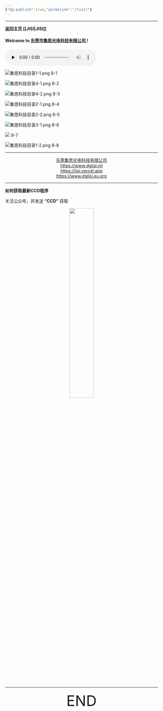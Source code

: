 ```yaml
---
{"dg-publish":true,"permalink":"/list/"}
---
```



---

**返回主页 [[JISI\|JISI]]**

#### Welcome to [东莞市集思光电科技有限公司 ](https://dgjisi.ml) ! 

<audio id="audio" controls="" preload="none" autoplay="autoplay">
      <source id="mp3" src="https://alist.zzggc01.ml/d/123pan/123pan/%E9%9F%B3%E4%B9%90/%E9%82%A3%E5%A5%B3%E5%AD%A9%E5%AF%B9%E6%88%91%E8%AF%B4%20(%E5%AE%8C%E6%95%B4%E7%89%88)%20.mp3?sign=-MIb0ehYDHB3vaGR66RTOZ4qP2qvzpiH1RzyRvAu0nU=:0">
</audio>


![集思科技目录1-1.png](https://img.jisicn.ml/img/jisi1-1.png)
8-1

![集思科技目录4-1.png](https://img.jisicn.ml/img/202304122217888.png)
8-2

![集思科技目录4-2.png](https://img.jisicn.ml/img/202304122218741.png)
8-3

![集思科技目录2-1.png](https://img.jisicn.ml/img/jisi1-2.png)
8-4

![集思科技目录2-2.png](https://img.jisicn.ml/img/202304122220646.png)
8-5

![集思科技目录3-1.png](https://img.jisicn.ml/img/202304122220692.png)
8-6

![](https://img.jisicn.ml/img/202304122220692.png)
8-7

![集思科技目录1-2.png](https://img.jisicn.ml/img/202304122221293.png)
8-8

---
<center><a href="Https://www.dgjisi.ml" target="_blank">东莞集思光电科技有限公司</a></center>
<center><a href="Https://www.dgjisi.ml" target="_blank">https://www.dgjisi.ml</a></center>
<center><a href="Https://www.dgjisi.eu.org" target="_blank">https://jisi.vercel.app</a></center>
<center><a href="Https://www.dgjisi.eu.org" target="_blank">https://www.dgjisi.eu.org</a></center>

---
**如何获取最新CCD程序**

关注公众号，并发送 **“CCD”** 获取

<div align="center">
    <img src="https://cloud.jisi.cf/api/v3/file/source/1124/JISI%20%E5%85%AC%E4%BC%97%E5%8F%B7.jpg?sign=vxeGqA0B2Y-Yger8pV5Rxvdh6ZeBWi4fVG1Wm98bXNo%3D%3A0" width="40%" height="40%"></img>
</div>


------

<div align='center' ><font size='50'>END</font></div>